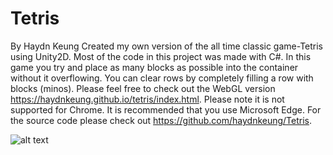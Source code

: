 # Tetris
By Haydn Keung
Created my own version of the all time classic game-Tetris using Unity2D. Most of the code in this project was made with C#. In this game you try and place as many blocks as possible into the container without it overflowing. You can clear rows by completely filling a row with blocks (minos). Please feel free to check out the WebGL version https://haydnkeung.github.io/tetris/index.html. Please note it is not supported for Chrome. It is recommended that you use Microsoft Edge. For the source code please check out https://github.com/haydnkeung/Tetris.

![alt text](https://haydnkeung.github.io/pictures/tetrisscreenshot.png)

